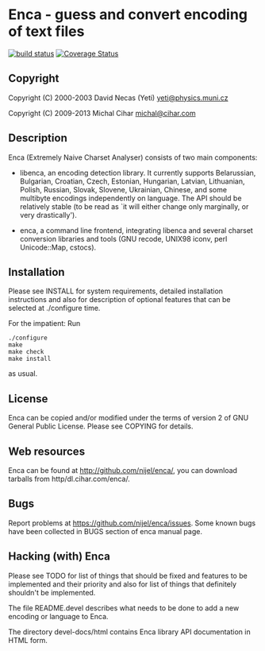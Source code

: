 # Enca - guess and convert encoding of text files

[![build status](https://secure.travis-ci.org/nijel/enca.png)](https://travis-ci.org/nijel/enca)
[![Coverage Status](https://coveralls.io/repos/nijel/enca/badge.png?branch=master)](https://coveralls.io/r/nijel/enca?branch=master)

## Copyright 

Copyright (C) 2000-2003 David Necas (Yeti) <yeti@physics.muni.cz>

Copyright (C) 2009-2013 Michal Cihar <michal@cihar.com>

## Description

Enca (Extremely Naive Charset Analyser) consists of two main components:

  * libenca, an encoding detection library.  It currently supports
    Belarussian, Bulgarian, Croatian, Czech, Estonian, Hungarian, Latvian,
    Lithuanian, Polish, Russian, Slovak, Slovene, Ukrainian, Chinese, and
    some multibyte encodings independently on language.  The API should be
    relatively stable (to be read as `it will either change only
    marginally, or very drastically').

  * enca, a command line frontend, integrating libenca and several
    charset conversion libraries and tools (GNU recode, UNIX98 iconv,
    perl Unicode::Map, cstocs).


## Installation

Please see INSTALL for system requirements, detailed installation
instructions and also for description of optional features that can
be selected at ./configure time.

For the impatient: Run

    ./configure
    make
    make check
    make install

as usual.


## License

Enca can be copied and/or modified under the terms of version 2 of
GNU General Public License.  Please see COPYING for details.


## Web resources

Enca can be found at http://github.com/nijel/enca/, you can download 
tarballs from http/dl.cihar.com/enca/.


## Bugs

Report problems at <https://github.com/nijel/enca/issues>. Some known bugs have
been collected in BUGS section of enca manual page.


## Hacking (with) Enca

Please see TODO for list of things that should be fixed and features to
be implemented and their priority and also for list of things that
definitely shouldn't be implemented.

The file README.devel describes what needs to be done to add a new
encoding or language to Enca.

The directory devel-docs/html contains Enca library API documentation in
HTML form.
